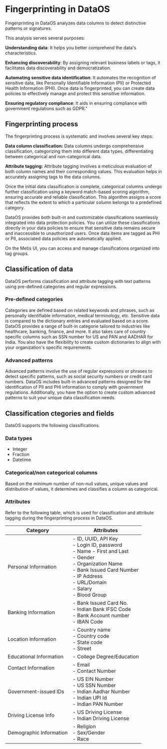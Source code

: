 # Fingerprinting in DataOS

Fingerprinting in DataOS analyzes data columns to detect distinctive patterns or signatures. 

This analysis serves several purposes:

**Understanding data**: It helps you better comprehend the data's characteristics.

**Enhancing discoverability**: By assigning relevant business labels or tags, it facilitates data discoverability and democratization.

**Automating sensitive data identification**: It automates the recognition of sensitive data, like Personally Identifiable Information (PII) or Protected Health Information (PHI). Once data is fingerprinted, you can create data policies to effectively manage and protect this sensitive information.

**Ensuring regulatory compliance**: It aids in ensuring compliance with government regulations such as GDPR."

## Fingerprinting process
The fingerprinting process is systematic and involves several key steps:

**Data column classification:** Data columns undergo comprehensive classification, categorizing them into different data types, differentiating between categorical and non-categorical data.

**Attribute tagging:** Attribute tagging involves a meticulous evaluation of both column names and their corresponding values. This evaluation helps in accurately assigning tags to the data columns.

Once the initial data classification is complete, categorical columns undergo further classification using a keyword match-based scoring algorithm, ensuring accurate and reliable classification. This algorithm assigns a score that reflects the extent to which a particular column belongs to a predefined category. 

DataOS provides both built-in and customizable classifications seamlessly integrated into data protection policies. You can utilize these classifications directly in your data policies to ensure that sensitive data remains secure and inaccessible to unauthorized users. Once data items are tagged as PHI or PII, associated data policies are automatically applied.

<aside class="callout"> On the Metis UI, you can access and manage classifications organized into tag groups.</aside>

## Classification of data
DataOS performs classification and attribute tagging with text patterns using pre-defined categories and regular expressions.

### **Pre-defined categories** 
Categories are defined based on related keywords and phrases, such as personally identifiable information, medical terminology, etc. Sensitive data is compared to the dictionary entries and evaluated based on a score. DataOS provides a range of built-in categorie  tailored to industries like healthcare, banking, finance, and more. It also takes care of country specific  columns such as SSN number for US and PAN and AADHAR for India. You also have the flexibility to create custom dictionaries to align with your organization's specific requirements.

### **Advanced patterns** 
Advanced patterns involve the use of regular expressions or phrases to detect specific patterns, such as social security numbers or credit card numbers.  DataOS includes built-in advanced patterns designed for the identification of PII and PHI information to comply with government regulations. Additionally, you have the option to create custom advanced patterns to suit your unique data classification needs.

## Classification ctegories and fields

DataOS supports the following classifications.

### **Data types**

- Integer 
- Fraction 
- Datetime 

### **Categorical/non categorical columns**
Based on the minimum number of non-null values, unique values and distribution of values, it determines and classifies a column as categorical.

### **Attributes**
Refer to the following table, which is used for classification and attribute tagging during the fingerprinting process in DataOS.


| Category                 | Attributes                                                                                                                                          |
|--------------------------|-----------------------------------------------------------------------------------------------------------------------------------------------------|
| Personal Information     | - ID, UUID, API Key <br> - Login ID, password <br> - Name - First and Last <br> - Gender <br> - Organization Name <br> - Bank Issued Card Number <br> - IP Address <br> - URL/Domain <br> - Salary <br> - Blood Group |
| Banking Information      | - Bank Issued Card No. <br> - Indian Bank IFSC Code <br> - Bank Account number <br> - IBAN Code                                                    |
| Location Information     | - Country name <br> - Country code <br> - State code <br> - Street                                                                                  |
| Educational Information  | - College Degree/Education                                                                                                                         |
| Contact Information      | - Email <br> - Contact Number                                                                                                                       |
| Government-issued IDs    | - US EIN Number <br> - US SSN Number <br> - Indian Aadhar Number <br> - Indian UPI Id <br> - Indian PAN Number                                      |
| Driving License Info     | - US Driving License <br> - Indian Driving License                                                                                                  |
| Demographic Information  | - Religion <br> - Sex/Gender <br> - Race                                                                                                            |

